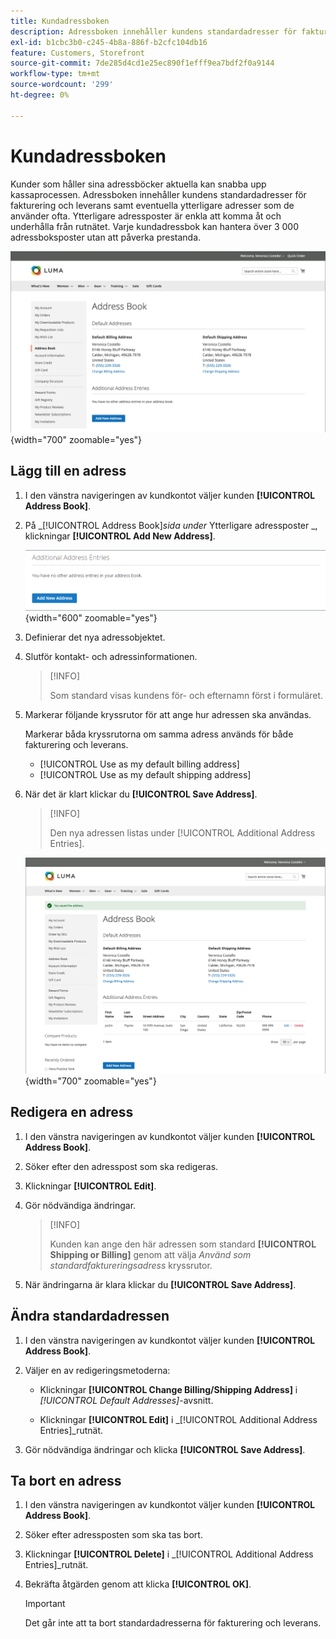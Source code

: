 ```yaml
---
title: Kundadressboken
description: Adressboken innehåller kundens standardadresser för fakturering och leverans samt eventuella ytterligare adresser som de använder ofta.
exl-id: b1cbc3b0-c245-4b8a-886f-b2cfc104db16
feature: Customers, Storefront
source-git-commit: 7de285d4cd1e25ec890f1efff9ea7bdf2f0a9144
workflow-type: tm+mt
source-wordcount: '299'
ht-degree: 0%

---
```


# Kundadressboken

Kunder som håller sina adressböcker aktuella kan snabba upp kassaprocessen. Adressboken innehåller kundens standardadresser för fakturering och leverans samt eventuella ytterligare adresser som de använder ofta. Ytterligare adressposter är enkla att komma åt och underhålla från rutnätet. Varje kundadressbok kan hantera över 3 000 adressboksposter utan att påverka prestanda.

![Adressbok](assets/customer-account-dashboard-address-book.png){width="700" zoomable="yes"}

## Lägg till en adress

1. I den vänstra navigeringen av kundkontot väljer kunden **[!UICONTROL Address Book]**.

1. På _[!UICONTROL Address Book]_sida under_ Ytterligare adressposter _, klickningar **[!UICONTROL Add New Address]**.

   ![Lägg till ny adress](assets/add-new-address.png){width="600" zoomable="yes"}

1. Definierar det nya adressobjektet.

1. Slutför kontakt- och adressinformationen.

   >[!INFO]
   >
   >Som standard visas kundens för- och efternamn först i formuläret.

1. Markerar följande kryssrutor för att ange hur adressen ska användas.

   Markerar båda kryssrutorna om samma adress används för både fakturering och leverans.

   * [!UICONTROL Use as my default billing address]
   * [!UICONTROL Use as my default shipping address]

1. När det är klart klickar du **[!UICONTROL Save Address]**.

   >[!INFO]
   >
   >Den nya adressen listas under [!UICONTROL Additional Address Entries].

   ![Ytterligare adressposter](assets/customer-account-dashboard-address-saved.png){width="700" zoomable="yes"}

## Redigera en adress

1. I den vänstra navigeringen av kundkontot väljer kunden **[!UICONTROL Address Book]**.

1. Söker efter den adresspost som ska redigeras.

1. Klickningar **[!UICONTROL Edit]**.

1. Gör nödvändiga ändringar.

   >[!INFO]
   >
   >Kunden kan ange den här adressen som standard **[!UICONTROL Shipping or Billing]** genom att välja _Använd som standardfaktureringsadress_ kryssrutor.

1. När ändringarna är klara klickar du **[!UICONTROL Save Address]**.

## Ändra standardadressen

1. I den vänstra navigeringen av kundkontot väljer kunden **[!UICONTROL Address Book]**.

1. Väljer en av redigeringsmetoderna:

   * Klickningar **[!UICONTROL Change Billing/Shipping Address]** i _[!UICONTROL Default Addresses]_-avsnitt.

   * Klickningar **[!UICONTROL Edit]** i _[!UICONTROL Additional Address Entries]_rutnät.

1. Gör nödvändiga ändringar och klicka **[!UICONTROL Save Address]**.

## Ta bort en adress

1. I den vänstra navigeringen av kundkontot väljer kunden **[!UICONTROL Address Book]**.

1. Söker efter adressposten som ska tas bort.

1. Klickningar **[!UICONTROL Delete]** i _[!UICONTROL Additional Address Entries]_rutnät.

1. Bekräfta åtgärden genom att klicka **[!UICONTROL OK]**.

   >[!IMPORTANT]
   >
   >Det går inte att ta bort standardadresserna för fakturering och leverans.
